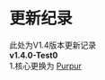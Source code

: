 # 更新纪录
此处为V1.4版本更新记录<br>
**v1.4.0-Test0**<br>
1.核心更换为 [Purpur](https://github.com/PurpurMC/Purpur)<br>